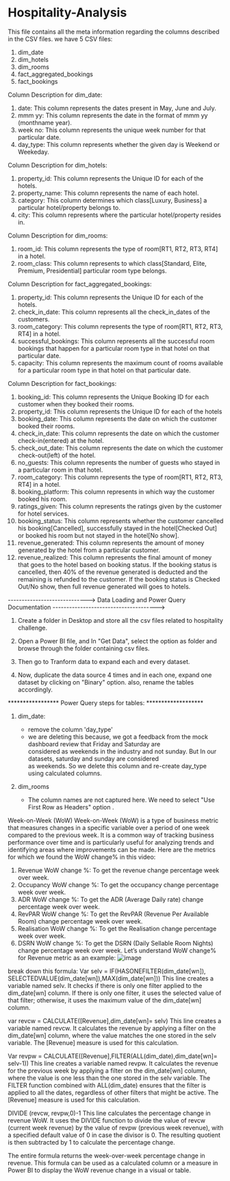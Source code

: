 # Hospitality-Analysis
This file contains all the meta information regarding the columns described in the CSV files. we have 5 CSV files:
1. dim_date
2. dim_hotels
3. dim_rooms
4. fact_aggregated_bookings
5. fact_bookings


Column Description for dim_date:
1. date: This column represents the dates present in May, June and July.
2. mmm yy: This column represents the date in the format of mmm yy (monthname year).
3. week no: This column represents the unique week number for that particular date.
4. day_type: This column represents whether the given day is Weekend or Weekeday.



Column Description for dim_hotels:
1. property_id: This column represents the Unique ID for each of the hotels.
2. property_name: This column represents the name of each hotel.
3. category: This column determines which class[Luxury, Business] a particular hotel/property belongs to. 
4. city: This column represents where the particular hotel/property resides in.



Column Description for dim_rooms:
1. room_id: This column represents the type of room[RT1, RT2, RT3, RT4] in a hotel.
2. room_class: This column represents to which class[Standard, Elite, Premium, Presidential] particular room type belongs.


Column Description for fact_aggregated_bookings:
1. property_id: This column represents the Unique ID for each of the hotels.
2. check_in_date: This column represents all the check_in_dates of the customers.
3. room_category: This column represents the type of room[RT1, RT2, RT3, RT4] in a hotel.
4. successful_bookings: This column represents all the successful room bookings that happen for a particular room type in that hotel on that particular date.
5. capacity: This column represents the maximum count of rooms available for a particular room type in that hotel on that particular date.



Column Description for fact_bookings:
1. booking_id: This column represents the Unique Booking ID for each customer when they booked their rooms.
2. property_id: This column represents the Unique ID for each of the hotels
3. booking_date: This column represents the date on which the customer booked their rooms.
4. check_in_date: This column represents the date on which the customer check-in(entered) at the hotel.
5. check_out_date: This column represents the date on which the customer check-out(left) of the hotel.
6. no_guests: This column represents the number of guests who stayed in a particular room in that hotel.
7. room_category: This column represents the type of room[RT1, RT2, RT3, RT4] in a hotel.
8. booking_platform: This column represents in which way the customer booked his room.
9. ratings_given: This column represents the ratings given by the customer for hotel services.
10. booking_status: This column represents whether the customer cancelled his booking[Cancelled], successfully stayed in the hotel[Checked Out] or booked his room but not stayed in the hotel[No show].
11. revenue_generated: This column represents the amount of money generated by the hotel from a particular customer.
12. revenue_realized: This column represents the final amount of money that goes to the hotel based on booking status. If the booking status is cancelled, then 40% of the revenue generated is deducted and the remaining is refunded to the customer. If the booking status is Checked Out/No show, then full revenue generated will goes to hotels.



-----------------------------> Data Loading and Power Query Documentation -------------------------------------->


1. Create a folder in Desktop and store all the csv files related to hospitality challenge.

2. Open a Power BI file, and In "Get Data", select the option as folder and browse through the folder containing csv files.

3. Then go to Tranform data to expand each and every dataset.

4. Now, duplicate the data source 4 times and in each one, expand one dataset by clicking on "Binary" option. also, rename 
   the tables accordingly.


*****************  Power Query steps for tables:  *******************
1. dim_date:
	- remove the column 'day_type'
	- we are deleting this because, we got a feedback from the mock dashboard review that Friday and Saturday are           
	  considered as weekends in the industry and not sunday. But In our datasets, saturday and sunday are considered           
	  as weekends. So we delete this column and re-create day_type using calculated columns.

2. dim_rooms
	- The column names are not captured here. We need to select "Use First Row as Headers" option .


Week-on-Week (WoW)
Week-on-Week (WoW) is a type of business metric that measures changes in a specific variable over a period of one week compared to the previous week. It is a common way of tracking business performance over time and is particularly useful for analyzing trends and identifying areas where improvements can be made.
Here are the metrics for which we found the WoW change% in this video:
1. Revenue WoW change %: To get the revenue change percentage week over week.
2. Occupancy WoW change %: To get the occupancy change percentage week over week.
3. ADR WoW change %: To get the ADR (Average Daily rate) change percentage week over week.
4. RevPAR WoW change %: To get the RevPAR (Revenue Per Available Room) change percentage week over week.
5. Realisation WoW change %: To get the Realisation change percentage week over week.
6. DSRN WoW change %: To get the DSRN (Daily Sellable Room Nights) change percentage week over week.
Let’s understand WoW change% for Revenue metric as an example:
![image](https://github.com/user-attachments/assets/245d0ad8-9a34-45e6-90bd-1d328ea52a18)

break down this formula: Var selv = IF(HASONEFILTER(dim_date[wn]), SELECTEDVALUE(dim_date[wn]),MAX(dim_date[wn]))
This line creates a variable named selv. It checks if there is only one filter applied to the dim_date[wn] column. If there is only one filter, it uses the selected value of that filter; otherwise, it uses the maximum value of the dim_date[wn] column.

var revcw = CALCULATE([Revenue],dim_date[wn]= selv)
This line creates a variable named revcw. It calculates the revenue by applying a filter on the dim_date[wn] column, where the value matches the one stored in the selv variable. The [Revenue] measure is used for this calculation.

Var revpw = CALCULATE([Revenue],FILTER(ALL(dim_date),dim_date[wn]= selv-1))
This line creates a variable named revpw. It calculates the revenue for the previous week by applying a filter on the dim_date[wn] column, where the value is one less than the one stored in the selv variable. The FILTER function combined with ALL(dim_date) ensures that the filter is applied to all the dates, regardless of other filters that might be active. The [Revenue] measure is used for this calculation.

DIVIDE (revcw, revpw,0)-1
This line calculates the percentage change in revenue WoW. It uses the DIVIDE function to divide the value of revcw (current week revenue) by the value of revpw (previous week revenue), with a specified default value of 0 in case the divisor is 0. The resulting quotient is then subtracted by 1 to calculate the percentage change.

The entire formula returns the week-over-week percentage change in revenue. This formula can be used as a calculated column or a measure in Power BI to display the WoW revenue change in a visual or table.


